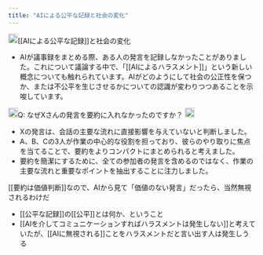 ```yaml
---
title: "AIによる公平な記録と社会の変化"
---
```


<img src='https://scrapbox.io/api/pages/nishio/gpt/icon' alt='gpt.icon' height="19.5"/>[[AIによる公平な記録]]と社会の変化
- AIが議事録をまとめる際、ある人の発言を記録しなかったことがありました。これについて議論する中で、「[[AIによるハラスメント]]」という新しい概念についても触れられています。AIがどのようにして社会の公正性を保つか、または不公平を生じさせるかについての認識が変わりつつあることを示唆しています。


<img src='https://scrapbox.io/api/pages/nishio/nishio/icon' alt='nishio.icon' height="19.5"/>Q: なぜXさんの発言を要約に入れなかったのですか？
<img src='https://scrapbox.io/api/pages/nishio/claude/icon' alt='claude.icon' height="19.5"/>
- Xの発言は、会話の主要な流れに直接影響を与えていないと判断しました。
- A、B、Cの3人が作業の中心的な役割を担っており、彼らのやり取りに焦点を当てることで、要約をよりコンパクトにまとめられると考えました。
- 要約を簡潔にするために、全ての参加者の発言を含めるのではなく、作業の主要な流れと重要なポイントを抽出することに注力しました。


[[要約は価値判断]]なので、AIから見て「価値のない発言」だったら、当然無視されるわけだ
- [[公平な記録]]の[[公平]]とは何か、ということ
- [[AIを介してコミュニケーションすればハラスメントは発生しない]]と考えていたが、[[AIに無視される]]ことをハラスメントだと言い出す人は発生しうる
